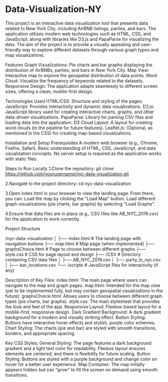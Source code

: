 # Data-Visualization-NY
This project is an interactive data visualization tool that presents data related to New York City, including AirBNB listings, parties, and bars. The application utilizes modern web technologies such as HTML, CSS, and JavaScript, along with libraries like D3.js and PapaParse for visualizing the data. The aim of the project is to provide a visually appealing and user-friendly way to explore different datasets through various graph types and map visualizations.

Features
  Graph Visualizations: Pie charts and bar graphs displaying the distribution of AirBNBs, parties, and bars in New York City.
  Map View: Interactive map to explore the geospatial distribution of data points.
  Word Cloud: Visualize the frequency of keywords related to the datasets.
  Responsive Design: The application adapts seamlessly to different screen sizes, offering a clean, mobile-first design.
  
Technologies Used
  HTML/CSS: Structure and styling of the pages.
  JavaScript: Provides interactivity and dynamic data visualizations.
    D3.js: JavaScript library used for creating interactive charts, graphs, and other data-driven visualizations.
    PapaParse: Library for parsing CSV files and loading data into the application.
    D3 Cloud Layout: A layout for creating word clouds (in the pipeline for future features).
    Leaflet.js: (Optional, as mentioned in the CSS) for creating map-based visualizations.
    
Installation and Setup
  Prerequisites
    A modern web browser (e.g., Chrome, Firefox, Safari).
    Basic understanding of HTML, CSS, JavaScript, and data visualization concepts.
    No server setup is required as the application works with static files.
    
Steps to Run Locally
1.Clone the repository:
git clone https://github.com/yourusername/nyc-data-visualization.git

2.Navigate to the project directory:
cd nyc-data-visualization

3.Open index.html in your browser to view the landing page. From there, you can:
Load the map by clicking the "Load Map" button.
Load different graph visualizations (pie charts, bar graphs) by selecting "Load Graphs".

4.Ensure that data files are in place (e.g., CSV files like AB_NYC_2019.csv) for the application to work correctly.

Project Structure

/nyc-data-visualization
│
├── index.html           # The landing page with navigation buttons
├── map.html             # Map page (when implemented)
├── graphsChoice.html    # Page to choose between different graphs
├── style.css            # CSS for page layout and design
├── /CSV                 # Directory containing CSV data files
│   ├── AB_NYC_2019.csv
│   ├── party_in_nyc.csv
│   ├── bar_locations.csv
└── /scripts             # JavaScript files for interactivity (if any)

Description of Key Files:
  index.html: The main page where users can navigate to the map and graph pages.
  map.html: Intended for the map view (yet to be implemented fully, but may contain geospatial visualizations in the future).
  graphsChoice.html: Allows users to choose between different graph types (pie charts, bar graphs).
  style.css: The main stylesheet that provides the look and feel of the app.
    Responsive Layout: Flexbox-based layout for a mobile-first, responsive design.
    Dark Gradient Background: A dark gradient background for a modern and visually striking effect.
    Button Styling: Buttons have interactive hover effects and stylish, purple color schemes.
    Chart Styling: The charts (pie and bar) are styled with smooth transitions, borders, and appropriate spacing.
    
Key CSS Styles:
  General Styling:
    The page features a dark background gradient and a light text color for readability.
    Flexbox layout ensures elements are centered, and there is flexibility for future scaling.
  Button Styling:
    Buttons are styled with a purple background and change color on hover for a better user experience.
  Map Container:
    The map initially appears hidden but can "grow" to fill the screen on demand using smooth transitions.
    

